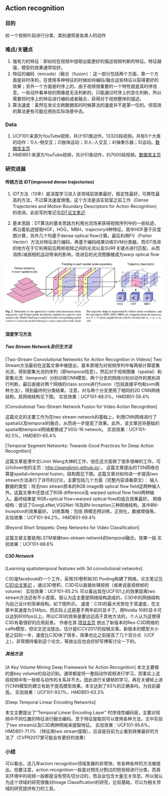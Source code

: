 ## Action recognition

### 目的

给一个视频片段进行分类，类别通常是各类人的动作

### 难点/关键点

1) 强有力的特征：即如何在视频中提取出能更好的描述视频判断的特征。特征越强，模型的效果通常较好。
2) 特征的编码（encode）/融合（fusion）：这一部分包括两个方面，第一个方面是非时序的，在使用多种特征的时候如何编码/融合这些特征以获得更好的效果；另外一个方面是时序上的，由于视频很重要的一个特性就是其时序信息，一些动作看单帧的图像是无法判断的，只能通过时序上的变化判断，所以需要将时序上的特征进行编码或者融合，获得对于视频整体的描述。
3) 算法速度：虽然在发论文刷数据库的时候算法的速度并不是第一位的。但高效的算法更有可能应用到实际场景中去。

### Data

1) UCF101:来源为YouTube视频，共计101类动作，13320段视频。共有5个大类的动作：1)人-物交互；2)肢体运动；3)人-人交互；4)弹奏乐器；5)运动。[数据库主页](http://crcv.ucf.edu/data/UCF101.php)
2) HMDB51:来源为YouTube视频，共计51类动作，约7000段视频。[数据库主页](http://serre-lab.clps.brown.edu/resource/hmdb-a-large-human-motion-database/#Downloads)
	
### 研究进展

#### 传统方法 iDT(improved dense trajectories)
1) iDT方法（13年）是深度学习进入该领域前效果最好，稳定性最好，可靠性最高的方法，不过算法速度很慢。这个方法是该实验室之前工作（Dense Trajectories and Motion Boundary Descriptors for Action Recognition）的改进。此前写的笔记见[iDT论文笔记](http://blog.csdn.net/wzmsltw/article/details/53023363)

2) 基本思路：DT算法的基本思路为利用光流场来获得视频序列中的一些轨迹，再沿着轨迹提取HOF，HOG，MBH，trajectory4种特征，其中HOF基于灰度图计算，另外几个均基于dense optical flow计算。最后利用FV（Fisher Vector）方法对特征进行编码，再基于编码结果训练SVM分类器。而iDT改进的地方在于它利用前后两帧视频之间的光流以及SURF关键点进行匹配，从而消除/减弱相机运动带来的影响，改进后的光流图像被成为warp optical flow

![Alt text](./idt.jpg?raw=true "iDT model")
	
#### 深度学习方法

#####  Two Stream Network及衍生方法
[Two-Stream Convolutional Networks for Action Recognition in Videos]
Two Stream方法最初在这篇文章中被提出，基本原理为对视频序列中每两帧计算密集光流，得到密集光流的序列（即temporal信息）。然后对于视频图像（spatial）和密集光流（temporal）分别训练CNN模型，两个分支的网络分别对动作的类别进行判断，最后直接对两个网络的class score进行fusion（包括直接平均和svm两种方法），得到最终的分类结果。注意，对与两个分支使用了相同的2D CNN网络结构，其网络结构见下图。
实验效果：UCF101-88.0%，HMDB51-59.4% 
	
[Convolutional Two-Stream Network Fusion for Video Action Recognition]

这篇论文的主要工作为在two stream network的基础上，利用CNN网络进行了spatial以及temporal的融合，从而进一步提高了效果。此外，该文章还将基础的spatial和temporal网络都换成了VGG-16 network。
实验效果：UCF101-92.5%，HMDB51-65.4% 
	
[Temporal Segment Networks: Towards Good Practices for Deep Action Recognition]

这篇文章是港中文Limin Wang大神的工作，他在这方面做了很多很棒的工作，可以followt他的主页：http://wanglimin.github.io/ 。
这篇文章提出的TSN网络也算是spaital+temporal fusion，结构图见下图。这篇文章对如何进一步提高two stream方法进行了详尽的讨论，主要包括几个方面（完整内容请看原文）： 
输入数据的类型：除去two stream原本的RGB image和 optical flow field这两种输入外，这篇文章中还尝试了RGB difference及 warped optical flow field两种输入。最终结果是 RGB+optical flow+warped optical flow的组合效果最好。
网络结构：尝试了GoogLeNet,VGGNet-16及BN-Inception三种网络结构，其中BN-Inception的效果最好。
训练策略：包括 跨模态预训练，正则化，数据增强等。
实验效果：UCF101-94.2%，HMDB51-69.4% 

[Beyond Short Snippets: Deep Networks for Video Classification]
	
这篇文章主要是用LSTM来做two-stream network的temporal融合。效果一般
实验效果：UCF101-88.6% 
		
##### C3D Network

[Learning spatiotemporal features with 3d convolutional networks]

C3D是facebook的一个工作，采用3D卷积和3D Pooling构建了网络。论文笔记见[C3D论文笔记](http://blog.csdn.net/wzmsltw/article/details/61192243) 。通过3D卷积，C3D可以直接处理视频（或者说是视频帧的volume）
实验效果：UCF101-85.2% 可以看出其在UCF101上的效果距离two stream方法还有不小差距。我认为这主要是网络结构造成的，C3D中的网络结构为自己设计的简单结构，如下图所示。
速度：C3D的最大优势在于其速度，在文章中其速度为314fps。而实际上这是基于两年前的显卡了。用Nvidia 1080显卡可以达到600fps以上。所以C3D的效率是要远远高于其他方法的，个人认为这使得C3D有着很好的应用前景。
作者在其 [项目主页](http://vlg.cs.dartmouth.edu/c3d/) 放出了新版本的Res-C3D网络的caffe模型，但论文还没放出，估计是ICCV2017的投稿文章。新版本的模型大小是之前的一半，速度比C3D快了很多，效果也比之前提高了几个百分点（UCF上）。非常期待看到这个论文，等放出后也会好好写博客讨论一下的。
	
##### 其他方法
[A Key Volume Mining Deep Framework for Action Recognition]
本文主要做的是key volume的自动识别。通常都是将一整段动作视频进行学习，而事实上这段视频中有一些帧与动作的关系并不大。因此进行关键帧的学习，再在关键帧上进行CNN模型的建立有助于提高模型效果。本文达到了93%的正确率吗，为目前最高。
实验效果：UCF101-93.1%，HMDB51-63.3%

[Deep Temporal Linear Encoding Networks]

本文主要提出了“Temporal Linear Encoding Layer” 时序线性编码层，主要对视频中不同位置的特征进行融合编码。至于特征提取则可以使用各种方法，文中实验了two stream以及C3D两种网络来提取特征。
实验效果：UCF101-95.6%，HMDB51-71.1% （特征用two stream提取）。应该是目前为止看到效果最好的方法了（CVPR2017里可能会有更好的效果）
	
### 小结

可以看出，这几年action recognition领域发展的非常快，有各种各样的方法被提出。但要注意，action recognition一般是对预先分割过的短视频进行分类，而真实环境中的视频一般都是没有预先切分过的，而且会包含大量无关信息。所以我认为这个领域的研究很像对Image Classification的研究，比较基础，可以为相关领域的研究提供有力的工具。


